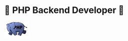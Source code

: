 # 🐘 PHP Backend Developer 🐘
![elephpant-running](https://github.com/SashaSunsh1ne/SashaSunsh1ne/blob/main/elephpant-running.gif)
